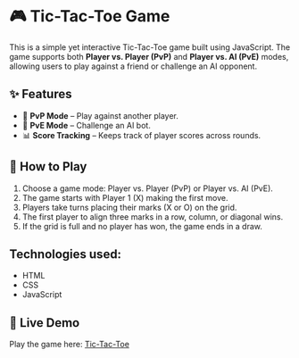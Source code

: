 # 🎮 Tic-Tac-Toe Game

This is a simple yet interactive Tic-Tac-Toe game built using JavaScript. The game supports both **Player vs. Player (PvP)** and **Player vs. AI (PvE)** modes, allowing users to play against a friend or challenge an AI opponent.

## ✨ Features  
- 👥 **PvP Mode** – Play against another player.  
- 🤖 **PvE Mode** – Challenge an AI bot.  
- 📊 **Score Tracking** – Keeps track of player scores across rounds. 

## 🚀 How to Play  
1. Choose a game mode: Player vs. Player (PvP) or Player vs. AI (PvE).  
2. The game starts with Player 1 (X) making the first move.  
3. Players take turns placing their marks (X or O) on the grid.  
4. The first player to align three marks in a row, column, or diagonal wins.  
5. If the grid is full and no player has won, the game ends in a draw.

## Technologies used:
- HTML
- CSS
- JavaScript

## 🔗 Live Demo  
Play the game here: [Tic-Tac-Toe](https://jaroshew.github.io/Tic-Tac-Toe/)
